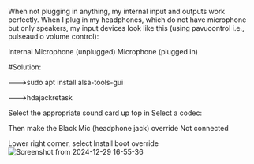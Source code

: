 When not plugging in anything, my internal input and outputs work perfectly. When I plug in my headphones, which do not have microphone but only speakers, my input devices look like this (using pavucontrol i.e., pulseaudio volume control):

Internal Microphone (unplugged)
Microphone (plugged in)

#Solution:

--->sudo apt install alsa-tools-gui

--->hdajackretask

Select the appropriate sound card up top in Select a codec:

Then make the Black Mic (headphone jack) override Not connected

Lower right corner, select Install boot override
![Screenshot from 2024-12-29 16-55-36](https://github.com/user-attachments/assets/a19658ac-9d57-458b-ab60-f9184aeb7ffa)





